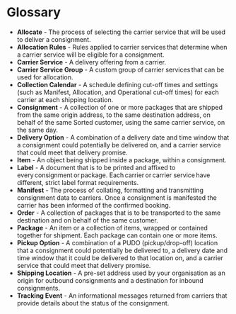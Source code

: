 # Glossary 


* **Allocate** - The process of selecting the carrier service that will be used to deliver a consignment.
* **Allocation Rules** - Rules applied to carrier services that determine when a carrier service will be eligible for a consignment. 
* **Carrier Service** - A delivery offering from a carrier.
* **Carrier Service Group** - A custom group of carrier services that can be used for allocation. 
* **Collection Calendar** - A schedule defining cut-off times and settings (such as Manifest, Allocation, and Operational cut-off times) for each carrier at each shipping location. 
* **Consignment** - A collection of one or more packages that are shipped from the same origin address, to the same destination address, on behalf of the same Sorted customer, using the same carrier service, on the same day.
* **Delivery Option** - A combination of a delivery date and time window that a consignment could potentially be delivered on, and a carrier service that could meet that delivery promise. 
* **Item** - An object being shipped inside a package, within a consignment.
* **Label** - A document that is to be printed and affixed to every consignment or package. Each carrier or carrier service have different, strict label format requirements. 
* **Manifest** - The process of collating, formatting and transmitting consignment data to carriers. Once a consignment is manifested the carrier has been informed of the confirmed booking.
* **Order** - A collection of packages that is to be transported to the same destination and on behalf of the same customer. 
* **Package** - An item or a collection of items, wrapped or contained together for shipment. Each package can contain one or more items.
* **Pickup Option** - A combination of a PUDO (pickup/drop-off) location that a consignment could potentially be delivered to, a delivery date and time window that it could be delivered to that location on, and a carrier service that could meet that delivery promise.
* **Shipping Location** - A pre-set address used by your organisation as an origin for outbound consignments and a destination for inbound consignments.
* **Tracking Event** - An informational messages returned from carriers that provide details about the status of the consignment.



<script src="../../scripts/requesttabs.js"></script>
<script src="../../scripts/responsetabs.js"></script>
<script src="../../scripts/copy.js"></script>